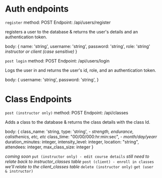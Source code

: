 # Auth endpoints

`register`
method: POST
Endpoint: /api/users/register

registers a user to the database & returns the user's details and an authentication token.

body: {
    name: 'string',
    username: 'string',
    password: 'string',
    role: 'string' *instructor or client (case sensitive)*
}

`post login`
method: POST
Endpoint: /api/users/login

Logs the user in and returns the user's id, role, and an authentication token.

body: {
    username: 'string',
    password: 'string',
}


# Class Endpoints

`post (instructor only)`
method: POST
Endpoint: /api/classes

Adds a class to the database & returns the class details with the class Id.

body: {
    class_name: 'string,
    type: 'string', - *strength, endurance, calisthenics, etc, etc*
    class_time: "00/00/000:hr:min:sec", - *month/day/yearr*
    duration_minutes: integer,
    intensity_level: integer,
    location: "string",
    attendees: integer,
    max_class_size: integer
}

*coming soon*
`put (instructor only) - edit course details` *still need to relate back to instructor_classes table*
`post (client) - enroll in classes` *we'll relate to the client_classes table*
`delete (instructor only)`
`get (user & instructor)`
